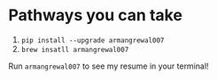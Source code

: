 # Pathways you can take

1. `pip install --upgrade armangrewal007`
2. `brew insatll armangrewal007`



Run `armangrewal007` to see my resume in your terminal!

